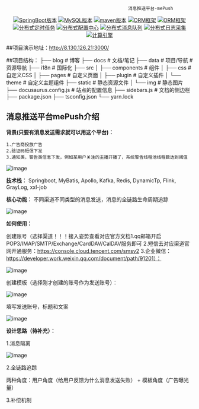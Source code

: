                                                   消息推送平台-mePush
                                      
<p align="center">
  <a href="#项目文档"><img src="https://img.shields.io/badge/SpringBoot-2.5.6-green.svg" alt="SpringBoot版本"></a>
  <a href="#项目文档"><img src="https://img.shields.io/badge/MySQL-5.7.x-orange.svg" alt="MySQL版本"></a>
  <a href="#项目文档"><img src="https://img.shields.io/badge/maven-3.6.x-red.svg" alt="maven版本"></a>
  <a href="#项目文档"><img src="https://img.shields.io/badge/ORM-SpringData JPA-blue.svg" alt="ORM框架"></a>
  <a href="#项目文档"><img src="https://img.shields.io/badge/Cache-Redis-orange.svg" alt="ORM框架"></a>
  <a href="#项目文档"><img src="https://img.shields.io/badge/分布式定时任务-xxljob-green.svg" alt="分布式定时任务"></a>
  <a href="#项目文档"><img src="https://img.shields.io/badge/分布式配置中心-Apollo & Nacos-blue.svg" alt="分布式配置中心"></a>
  <a href="#项目文档"><img src="https://img.shields.io/badge/分布式消息队列-Kafka & RabbmitMQ & RocketMQ-red.svg" alt="分布式消息队列"></a>
  <a href="#项目文档"><img src="https://img.shields.io/badge/分布式日志采集-Graylog-orange.svg" alt="分布式日志采集"></a>
  <a href="#项目文档"><img src="https://img.shields.io/badge/分布式计算引擎-Flink-red.svg" alt="计算引擎"></a>
</p>

##项目演示地址：http://8.130.126.21:3000/

##项目结构：
├── blog                           # 博客
├── docs                           # 文档/笔记
├── data                           # 项目/导航               # 资源导航
├── i18n                           # 国际化
├── src
│   ├── components                 # 组件
│   ├── css                        # 自定义CSS
│   ├── pages                      # 自定义页面
│   ├── plugin                     # 自定义插件
│   └── theme                      # 自定义主题组件
├── static                         # 静态资源文件
│   └── img                        # 静态图片
├── docusaurus.config.js           # 站点的配置信息
├── sidebars.js                    # 文档的侧边栏
├── package.json
├── tsconfig.json
└── yarn.lock


## 消息推送平台mePush介绍


**背景(只要有消息发送需求就可以用这个平台)：**

    1.广告商投放广告
    2.验证码短信下发
    3.通知类，警告类信息下发，例如某用户关注的主播开播了，系统警告线程池线程数达到阈值

![image](https://github.com/lx5555/mePush/assets/71442208/0d3917b3-362e-4ede-b389-7707ff583634)


**技术栈：** Springboot, MyBatis, Apollo, Kafka, Redis, DynamicTp, Flink, GrayLog, xxl-job


**核心功能：** 不同渠道不同类型的消息发送，消息的全链路生命周期追踪

![image](https://github.com/lx5555/mePush/assets/71442208/53258233-432d-40be-8772-6d763df74b53)


**如何使用：**

创建账号（选择渠道！！！接入姿势查看对应官方文档1.qq邮箱开启POP3/IMAP/SMTP/Exchange/CardDAV/CalDAV服务即可 2.短信去对应渠道官网开通服务：https://console.cloud.tencent.com/smsv2 3.企业微信：https://developer.work.weixin.qq.com/document/path/91201）：

![image](https://github.com/lx5555/mePush/assets/71442208/636e0f00-ddc3-4bdc-b0e9-1b67a4156b87)

创建模板（选择刚才创建的账号作为发送账号）：

![image](https://github.com/lx5555/mePush/assets/71442208/26559425-84d6-4e14-81db-8ff2b66c5a9d)

填写发送账号，标题和文案

![image](https://github.com/lx5555/mePush/assets/71442208/37587c61-6ab6-46b4-aa64-298649302649)



**设计思路（待补充）：**

1.消息隔离

![image](https://github.com/lx5555/mePush/assets/71442208/5799a96d-29bb-49cc-9d45-1249479b83e2)

2.全链路追踪

两种角度：用户角度（给用户反馈为什么消息发送失败） + 模板角度（广告曝光量）

3.补偿机制


